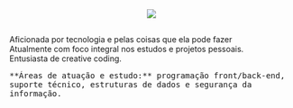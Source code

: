 

<div align='center'>
  
  <a href="https://www.linkedin.com/in/eloisa-antunes" target="_blank">
    <img src="https://img.shields.io/badge/-LinkedIn-%230077B5?style=plastic&logo=appveyor=linkedin&logoColor=white" target="_blank"></a> 
  
  </div>
  
##
Aficionada por tecnologia e pelas coisas que ela pode fazer <br>
Atualmente com foco integral nos estudos e projetos pessoais. <br>
Entusiasta de creative coding.

<div>
<kbd>**Áreas de atuação e estudo:** programação front/back-end, suporte técnico, estruturas de dados e segurança da informação.</kbd>
</div>
  
##
  </div>
 
  
